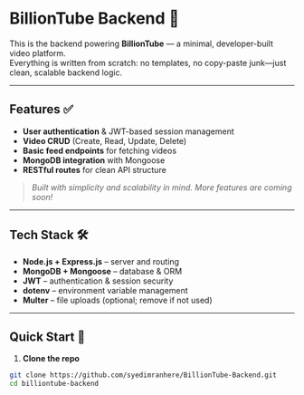 # **BillionTube Backend** 🚀

This is the backend powering **BillionTube** — a minimal, developer-built video platform.  
Everything is written from scratch: no templates, no copy-paste junk—just clean, scalable backend logic.

---

## **Features** ✅
- **User authentication** & JWT-based session management  
- **Video CRUD** (Create, Read, Update, Delete)  
- **Basic feed endpoints** for fetching videos  
- **MongoDB integration** with Mongoose  
- **RESTful routes** for clean API structure  

> _Built with simplicity and scalability in mind. More features are coming soon!_

---

## **Tech Stack** 🛠️
- **Node.js + Express.js** – server and routing  
- **MongoDB + Mongoose** – database & ORM  
- **JWT** – authentication & session security  
- **dotenv** – environment variable management  
- **Multer** – file uploads (optional; remove if not used)  

---

## **Quick Start** 🚀
1. **Clone the repo**  
```bash
git clone https://github.com/syedimranhere/BillionTube-Backend.git
cd billiontube-backend


